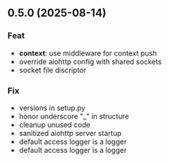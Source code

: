 ## 0.5.0 (2025-08-14)

### Feat

- **context**: use middleware for context push
- override aiohttp config with shared sockets
- socket file discriptor

### Fix

- versions in setup.py
- honor underscore "_" in structure
- cleanup unused code
- sanitized aiohttp server startup
- default access logger is a logger
- default access logger is a logger
